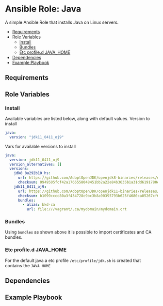 # Ansible Role: Java

A simple Ansible Role that installs Java on Linux servers. 

<!-- MarkdownTOC levels="2,3" autolink="true" -->

- [Requirements](#requirements)
- [Role Variables](#role-variables)
  - [Install](#install)
  - [Bundles](#bundles)
  - [Etc profile.d JAVA_HOME](#etc-profiled-java_home)
- [Dependencies](#dependencies)
- [Example Playbook](#example-playbook)

<!-- /MarkdownTOC -->

## Requirements

## Role Variables

### Install

Available variables are listed below, along with default values. Version to install 

```yaml
java:
  version: "jdk11_0411_oj9"
```

Vars for available versions to install

```yaml
java:
  version: jdk11_0411_oj9
  version_alternatives: []
  versions:
    jdk8_8u292b10_hs:
      url: https://github.com/AdoptOpenJDK/openjdk8-binaries/releases/download/jdk8u292-b10/OpenJDK8U-jdk_x64_linux_hotspot_8u292b10.tar.gz
      checksum: 0949505fcf42a1765558048451bb2a22e84b3635b1a31dd6191780eeccaa4ada
    jdk11_0411_oj9:
      url: https://github.com/AdoptOpenJDK/openjdk11-binaries/releases/download/jdk-11.0.4%2B11_openj9-0.15.1/OpenJDK11U-jdk_x64_linux_openj9_11.0.4_11_openj9-0.15.1.tar.gz
      checksum: b1099cccc80a3f434728c9bc3b8a90395793b625f4680ca05267cf635143d64d
      bundles:
        - alias: bkd-ca
          url: file:///vagrant/.ca/mydomain/mydomain.crt      
```

### Bundles

Using `bundles` as shown above it is possible to import certificates and CA bundles.

### Etc profile.d JAVA_HOME

For the default java a etc profile `/etc/profile/jdk.sh` is created that contains the `JAVA_HOME` 

## Dependencies

## Example Playbook

